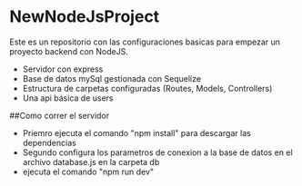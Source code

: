 # NewNodeJsProject
Este es un repositorio con las configuraciones basicas para empezar un proyecto backend con NodeJS. 
- Servidor con express
- Base de datos mySql gestionada con Sequelize
- Estructura de carpetas configuradas (Routes, Models, Controllers)
- Una api básica de users

##Como correr el servidor
- Priemro ejecuta el comando "npm install" para descargar las dependencias
- Segundo configura los parametros de conexion a la base de datos en el archivo database.js en la carpeta db
- ejecuta el comando "npm run dev"
